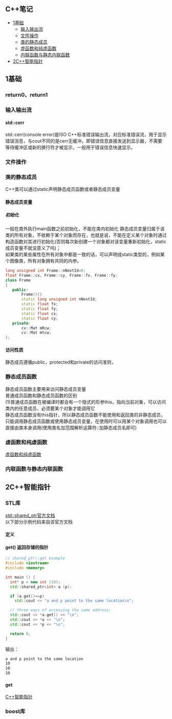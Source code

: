 
## C++笔记  
* [1基础](#1基础)
  * [输入输出流](#输入输出流)
  * [文件操作](#文件操作)
  * [类的静态成员](#类的静态成员)
  * [虚函数和纯虚函数](#虚函数和纯虚函数)
  * [内联函数与静态内联函数](#内联函数与静态内联函数)
* [2C++智能指针](#2C++智能指针) 

## 1基础

### return0、return1

### 输入输出流

#### std::cerr
std::cerr(console error)是ISO C++标准错误输出流，对应标准错误流，用于显示错误消息，与cout不同的是cerr无缓冲，即错误信息直接发送到显示器，不需要等待缓冲区或新的换行符才被显示，一般用于错误信息快速显示。


### 文件操作


### 类的静态成员 
C++类可以通过static声明静态成员函数或者静态成员变量  
#### 静态成员变量  
##### 初始化  
一般在类外执行main函数之前初始化，不能在类内初始化
静态成员变量归属于该类的所有对象，不依赖于某个对象而存在，也就是说，不能在定义某个对象时通过构造函数对其进行初始化(否则每次新创建一个对象都对该变量重新初始化，static成员变量不就没意义了吗)；  
如果类的某些属性在所有对象中都是一致的话，可以声明成static类型的，例如某个图像类，所有对象拥有共同的内参。  
```cpp
long unsigned int Frame::nNextId=0;
float Frame::cx, Frame::cy, Frame::fx, Frame::fy;
class Frame
{
   public:
       Frame(){}
       static long unsigned int nNextId; 
       static float fx;        
       static float fy;       
       static float cx;     
       static float cy;        
   private:
       cv::Mat mRcw; 
       cv::Mat mtcw; 
};
```
#### 访问性质  
静态成员遵循public，protected和private的访问准则，


### 静态成员函数  
静态成员函数主要用来访问静态成员变量  
普通成员函数和静态成员函数的区别  
(1)普通成员函数在被编译时都会有一个隐式的形参this，指向当前对象，可以访问类内的任意成员，必须要某个对象才能调用它  
静态成员函数没有this指针，所以静态成员函数不能使用和返回类的非静态成员，只能调用静态成员函数或使用静态成员变量，在使用时可以用某个对象调用也可以直接由类本身调用(使用类名加范围解析运算符::加静态成员名即可)


### 虚函数和纯虚函数
[虚函数和纯虚函数](https://www.huaweicloud.com/articles/994d149b0c54b0578c89805b87051688.html)  


### 内联函数与静态内联函数




## 2C++智能指针  
### STL库
[std::shared_ptr官方文档](http://www.cplusplus.com/reference/memory/shared_ptr/)  
以下部分示例代码来自该官方文档  
#### 定义

#### get() 返回存储的指针  
```cpp
// shared_ptr::get example
#include <iostream>
#include <memory>

int main () {
  int* p = new int (10);
  std::shared_ptr<int> a (p);

  if (a.get()==p)
    std::cout << "a and p point to the same location\n";

  // three ways of accessing the same address:
  std::cout << *a.get() << "\n";
  std::cout << *a << "\n";
  std::cout << *p << "\n";

  return 0;
}
```
输出：  
```bash
a and p point to the same location
10
10
10
```  

#### get

[C++智能指针](https://www.cnblogs.com/tenosdoit/p/3456704.html)

### boost库  







